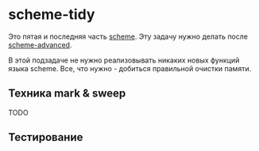 # scheme-tidy

Это пятая и последняя часть [scheme](../). Эту задачу нужно делать после [scheme-advanced](../advanced).

В этой подзадаче не нужно реализовывать никаких новых функций языка scheme. Все, что нужно - добиться правильной очистки памяти.

## Техника mark & sweep

TODO

## Тестирование

